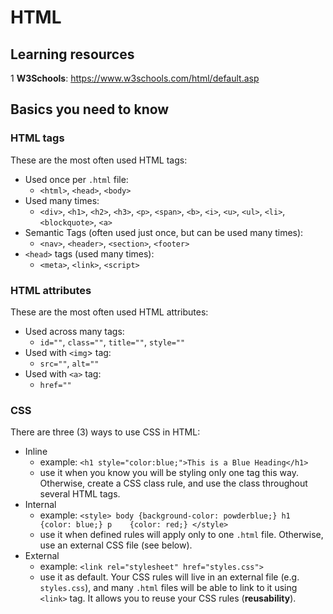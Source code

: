 # HTML

## Learning resources

1 **W3Schools**: https://www.w3schools.com/html/default.asp  


## Basics you need to know

### HTML tags

These are the most often used HTML tags:  

* Used once per `.html` file: 
  * `<html>`, `<head>`, `<body>`  
* Used many times: 
  * `<div>`, `<h1>`, `<h2>`, `<h3>`, `<p>`, `<span>`, `<b>`, `<i>`, `<u>`, `<ul>`, `<li>`, `<blockquote>`, `<a>`  
* Semantic Tags (often used just once, but can be used many times): 
  * `<nav>`, `<header>`, `<section>`, `<footer>`  
* `<head>` tags (used many times):  
  * `<meta>`, `<link>`, `<script>`
  

### HTML attributes

These are the most often used HTML attributes:  

* Used across many tags:
  * `id=""`, `class=""`, `title=""`, `style=""` 
* Used with `<img`> tag:  
  * `src=""`, `alt=""` 
* Used with `<a>` tag:  
  * `href=""`  
  

### CSS
 
There are three (3) ways to use CSS in HTML:  
 
* Inline
  * example: `<h1 style="color:blue;">This is a Blue Heading</h1>`
  * use it when you know you will be styling only one tag this way. Otherwise, create a CSS class rule, and use the class throughout several HTML tags.
* Internal
  * example: ```<style>
    body {background-color: powderblue;}
    h1   {color: blue;}
    p    {color: red;}
    </style>```
  * use it when defined rules will apply only to one `.html` file. Otherwise, use an external CSS file (see below).
* External
  * example: `<link rel="stylesheet" href="styles.css">`
  * use it as default. Your CSS rules will live in an external file (e.g. `styles.css`), and many `.html` files will be able to link to it using `<link>` tag. It allows you to reuse your CSS rules (**reusability**).
   
   
   
